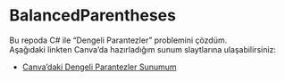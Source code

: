 # BalancedParentheses

Bu repoda C# ile “Dengeli Parantezler” problemini çözdüm.  
Aşağıdaki linkten Canva’da hazırladığım sunum slaytlarına ulaşabilirsiniz:

- [Canva’daki Dengeli Parantezler Sunumum](https://www.canva.com/design/DAGoY3WfBTc/UkodTFDSxn8LWrUGMR4MDw/edit?utm_content=DAGoY3WfBTc&utm_campaign=designshare&utm_medium=link2&utm_source=sharebutton)
